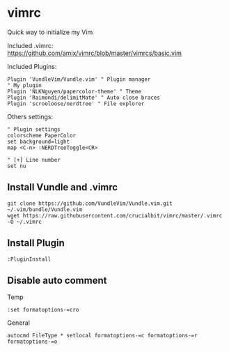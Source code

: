 # vimrc
Quick way to initialize my Vim

Included .vimrc:  
<https://github.com/amix/vimrc/blob/master/vimrcs/basic.vim>

Included Plugins:
```vim
Plugin 'VundleVim/Vundle.vim' " Plugin manager
" My plugin
Plugin 'NLKNguyen/papercolor-theme' " Theme
Plugin 'Raimondi/delimitMate' " Auto close braces
Plugin 'scrooloose/nerdtree' " File explorer
```
Others settings:
```vim
" Plugin settings
colorscheme PaperColor
set background=light
map <C-n> :NERDTreeToggle<CR>

" [+] Line number
set nu
```

## Install Vundle and .vimrc
```terminal
git clone https://github.com/VundleVim/Vundle.vim.git ~/.vim/bundle/Vundle.vim
wget https://raw.githubusercontent.com/crucialbit/vimrc/master/.vimrc -O ~/.vimrc
```
## Install Plugin
```vim
:PluginInstall
```
## Disable auto comment
Temp
```vim
:set formatoptions-=cro
```
General
```vim
autocmd FileType * setlocal formatoptions-=c formatoptions-=r formatoptions-=o
```
